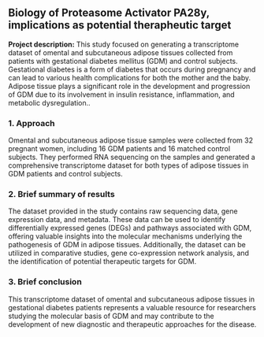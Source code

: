 ## Biology of Proteasome Activator PA28y, implications as potential therapheutic target

**Project description:** This study focused on generating a transcriptome dataset of omental and subcutaneous adipose tissues collected from patients with gestational diabetes mellitus (GDM) and control subjects. Gestational diabetes is a form of diabetes that occurs during pregnancy and can lead to various health complications for both the mother and the baby. Adipose tissue plays a significant role in the development and progression of GDM due to its involvement in insulin resistance, inflammation, and metabolic dysregulation..

### 1. Approach

Omental and subcutaneous adipose tissue samples were collected from 32 pregnant women, including 16 GDM patients and 16 matched control subjects. They performed RNA sequencing on the samples and generated a comprehensive transcriptome dataset for both types of adipose tissues in GDM patients and control subjects.

### 2. Brief summary of results

The dataset provided in the study contains raw sequencing data, gene expression data, and metadata. These data can be used to identify differentially expressed genes (DEGs) and pathways associated with GDM, offering valuable insights into the molecular mechanisms underlying the pathogenesis of GDM in adipose tissues. Additionally, the dataset can be utilized in comparative studies, gene co-expression network analysis, and the identification of potential therapeutic targets for GDM.

### 3. Brief conclusion

This transcriptome dataset of omental and subcutaneous adipose tissues in gestational diabetes patients represents a valuable resource for researchers studying the molecular basis of GDM and may contribute to the development of new diagnostic and therapeutic approaches for the disease.
